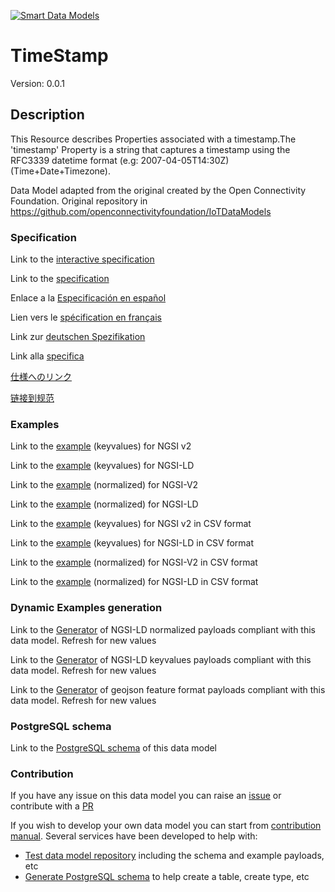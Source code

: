[![Smart Data Models](https://smartdatamodels.org/wp-content/uploads/2022/01/SmartDataModels_logo.png "Logo")](https://smartdatamodels.org)
# TimeStamp
Version: 0.0.1

## Description 

This Resource describes Properties associated with a timestamp.The 'timestamp' Property is a string that captures a timestamp using the RFC3339 datetime format (e.g: 2007-04-05T14:30Z) (Time+Date+Timezone).

Data Model adapted from the original created by the Open Connectivity Foundation. Original repository in https://github.com/openconnectivityfoundation/IoTDataModels
### Specification

Link to the [interactive specification](https://swagger.lab.fiware.org/?url=https://smart-data-models.github.io/dataModel.OCF/TimeStamp/swagger.yaml)

Link to the [specification](https://github.com/smart-data-models/dataModel.OCF/blob/master/TimeStamp/doc/spec.md)

Enlace a la [Especificación en español](https://github.com/smart-data-models/dataModel.OCF/blob/master/TimeStamp/doc/spec_ES.md)

Lien vers le [spécification en français](https://github.com/smart-data-models/dataModel.OCF/blob/master/TimeStamp/doc/spec_FR.md)

Link zur [deutschen Spezifikation](https://github.com/smart-data-models/dataModel.OCF/blob/master/TimeStamp/doc/spec_DE.md)

Link alla [specifica](https://github.com/smart-data-models/dataModel.OCF/blob/master/TimeStamp/doc/spec_IT.md)

[仕様へのリンク](https://github.com/smart-data-models/dataModel.OCF/blob/master/TimeStamp/doc/spec_JA.md)

[链接到规范](https://github.com/smart-data-models/dataModel.OCF/blob/master/TimeStamp/doc/spec_ZH.md)
### Examples

Link to the [example](https://smart-data-models.github.io/dataModel.OCF/TimeStamp/examples/example.json) (keyvalues) for NGSI v2

Link to the [example](https://smart-data-models.github.io/dataModel.OCF/TimeStamp/examples/example.jsonld) (keyvalues) for NGSI-LD

Link to the [example](https://smart-data-models.github.io/dataModel.OCF/TimeStamp/examples/example-normalized.json) (normalized) for NGSI-V2

Link to the [example](https://smart-data-models.github.io/dataModel.OCF/TimeStamp/examples/example-normalized.jsonld) (normalized) for NGSI-LD

Link to the [example](https://github.com/smart-data-models/dataModel.OCF/blob/master/TimeStamp/examples/example.json.csv) (keyvalues) for NGSI v2 in CSV format

Link to the [example](https://github.com/smart-data-models/dataModel.OCF/blob/master/TimeStamp/examples/example.jsonld.csv) (keyvalues) for NGSI-LD in CSV format

Link to the [example](https://github.com/smart-data-models/dataModel.OCF/blob/master/TimeStamp/examples/example-normalized.json.csv) (normalized) for NGSI-V2 in CSV format

Link to the [example](https://github.com/smart-data-models/dataModel.OCF/blob/master/TimeStamp/examples/example-normalized.jsonld.csv) (normalized) for NGSI-LD in CSV format
### Dynamic Examples generation

Link to the [Generator](https://smartdatamodels.org/extra/ngsi-ld_generator.php?schemaUrl=https://raw.githubusercontent.com/smart-data-models/dataModel.OCF/master/TimeStamp/schema.json&email=info@smartdatamodels.org) of NGSI-LD normalized payloads compliant with this data model. Refresh for new values

Link to the [Generator](https://smartdatamodels.org/extra/ngsi-ld_generator_keyvalues.php?schemaUrl=https://raw.githubusercontent.com/smart-data-models/dataModel.OCF/master/TimeStamp/schema.json&email=info@smartdatamodels.org) of NGSI-LD keyvalues payloads compliant with this data model. Refresh for new values

Link to the [Generator](https://smartdatamodels.org/extra/geojson_features_generator.php?schemaUrl=https://raw.githubusercontent.com/smart-data-models/dataModel.OCF/master/TimeStamp/schema.json&email=info@smartdatamodels.org) of geojson feature format payloads compliant with this data model. Refresh for new values
### PostgreSQL schema

Link to the [PostgreSQL schema](https://github.com/smart-data-models/dataModel.OCF/blob/master/TimeStamp/schema.sql) of this data model
### Contribution

 If you have any issue on this data model you can raise an [issue](https://github.com/smart-data-models/dataModel.OCF/issues)  or contribute with a [PR](https://github.com/smart-data-models/dataModel.OCF/pulls)

 If you wish to develop your own data model you can start from [contribution manual](https://bit.ly/contribution_manual). Several services have been developed to help with: 
 - [Test data model repository](https://smartdatamodels.org/index.php/data-models-contribution-api/) including the schema and example payloads, etc
 - [Generate PostgreSQL schema](https://smartdatamodels.org/index.php/sql-service/) to help create a table, create type, etc